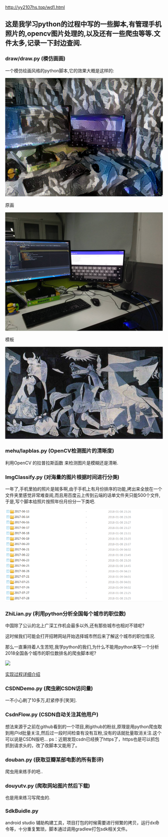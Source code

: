 http://yy2107hs.top/wd1.html

## 这是我学习python的过程中写的一些脚本,有管理手机照片的,opencv图片处理的,以及还有一些爬虫等等.文件太多,记录一下封边查阅.

### draw/draw.py (模仿画画)

一个模仿绘画风格的python脚本,它的效果大概是这样的:

![python模拟作画生成后的结果](draw/dfq_at_iteration_49.png)

原画

![python模拟作画原图](draw/IMG_20170908_180944.jpg)

模板

![python模拟作画模板](draw/timg.jpg)

### mehu/lapblas.py (OpenCV检测图片的清晰度)

利用OpenCV 的拉普拉斯函数 来检测图片是模糊还是清晰.

### ImgClassify.py (对海量的图片根据时间进行分类)

一年了,手机里拍的照片是贼多啊,由于手机上有月份排序的功能,拷出来全放在一个文件夹里感觉非常难查阅,而且用百度云上传到云端的话单文件夹只能500个文件,于是,写个脚本给照片按照年份月份分一下类吧.

![分类结果](img/timeimg.png)

### ZhiLian.py (利用python分析全国每个城市的职位数)

中国除了公认的北上广深工作机会最多以外,还有那些城市也相对不错呢?

这时候我们可能会打开招聘网站开始选择城市然后来了解这个城市的职位情况.

那么一直秉持着人生苦短,我学python的我们,为什么不能用python来写一个分析2018全国各个城市的职位数排名的爬虫脚本呢?

![](http://img2.ph.126.net/YsfOZ-IxEyQkbrnOFkWSKQ==/1276770494379233603.png)

[实现过程详细介绍](http://imaster.top/2018/01/16/%E5%88%A9%E7%94%A8python%E5%88%86%E6%9E%902018%E6%99%BA%E8%81%94%E6%8B%9B%E8%81%98%E5%85%A8%E5%9B%BD%E5%90%84%E4%B8%AA%E5%9F%8E%E5%B8%82%E8%A1%8C%E4%B8%9A%E8%81%8C%E4%BD%8D%E6%95%B0%E6%8E%92%E5%90%8D/)
### CSDNDemo.py (爬虫刷CSDN访问量)

一不小心刷了10多万,赶紧停手[笑哭].

### CsdnFlow.py (CSDN自动关注其他用户)

想法来源于之前在github看到的一个项目,刷github的粉丝,原理是用python爬虫取到用户id批量关注,然后过一段时间检查有没有互粉,没有的话就批量取消关注.这个可以说是CSDN版吧...
ps：近期发现csdn已经换了https了，https也是可以抓包抓到请求头的，改了改脚本又能用了。

### douban.py (获取豆瓣某部电影的所有影评)

爬虫用来练手的吧..

### douyutv.py (爬取网站图片然后下载)

也是用来练习写爬虫的.

### SdkBuidle.py 

android studio 辅助构建工具，项目打包的时候需要进行频繁的拷贝，运行dx命令等，十分重复繁琐，脚本通过调用gradlew打包sdk相关文件。
